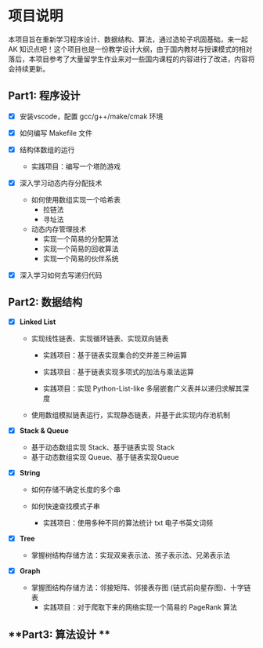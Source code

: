 # 项目说明

本项目旨在重新学习程序设计、数据结构、算法，通过造轮子巩固基础，来一起 AK 知识点吧！这个项目也是一份教学设计大纲，由于国内教材与授课模式的相对落后，本项目参考了大量留学生作业来对一些国内课程的内容进行了改进，内容将会持续更新。



## **Part1: 程序设计**

- [x] 安装vscode，配置 gcc/g++/make/cmak 环境

- [x] 如何编写 Makefile 文件

- [x] 结构体数组的运行

  - 实践项目：编写一个塔防游戏

- [x] 深入学习动态内存分配技术
  - 如何使用数组实现一个哈希表
    - 拉链法
    - 寻址法
  - 动态内存管理技术
    - 实现一个简易的分配算法
    - 实现一个简易的回收算法
    - 实现一个简易的伙伴系统
- [x] 深入学习如何去写递归代码





## **Part2: 数据结构**

- [x] **Linked List**
  - 实现线性链表、实现循环链表、实现双向链表
  
    - 实践项目：基于链表实现集合的交并差三种运算
  
    - 实践项目：基于链表实现多项式的加法与乘法运算
  
    - 实践项目：实现 Python-List-like 多层嵌套广义表并以递归求解其深度
  
  - 使用数组模拟链表运行，实现静态链表，并基于此实现内存池机制
- [x] **Stack & Queue**
  
  - 基于动态数组实现 Stack、基于链表实现 Stack
  - 基于动态数组实现 Queue、基于链表实现Queue
- [x] **String**
  - 如何存储不确定长度的多个串
  
  - 如何快速查找模式子串
    - 实践项目：使用多种不同的算法统计 txt 电子书英文词频
- [x] **Tree**
  - 掌握树结构存储方法：实现双亲表示法、孩子表示法、兄弟表示法
- [x] **Graph**
  
  - 掌握图结构存储方法：邻接矩阵、邻接表存图 (链式前向星存图)、十字链表
    - 实践项目：对于爬取下来的网络实现一个简易的 PageRank 算法







## **Part3: 算法设计 **

